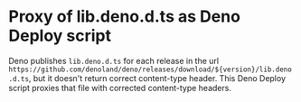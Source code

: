 # Proxy of lib.deno.d.ts as Deno Deploy script

Deno publishes `lib.deno.d.ts` for each release in the url
`https://github.com/denoland/deno/releases/download/${version}/lib.deno.d.ts`,
but it doesn't return correct content-type header. This Deno Deploy script
proxies that file with corrected content-type headers.

